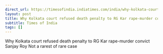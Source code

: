 ```yaml
---
direct_url: https://timesofindia.indiatimes.com/india/why-kolkata-court-refused-death-penalty-to-rg-kar-rape-murder-convict-sanjay-roy-not-a-rarest-of-rare-case/articleshow/117394753.cms
layout: post
title: Why Kolkata court refused death penalty to RG Kar rape-murder convict Sanjay Roy   Not a rarest of rare case 
subtitle: Times of India
tags: []
---
```


Why Kolkata court refused death penalty to RG Kar rape-murder convict Sanjay Roy   Not a rarest of rare case 
